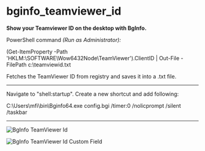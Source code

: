 # bginfo_teamviewer_id
**Show your Teamviewer ID on the desktop with BgInfo.**

PowerShell command *(Run as Administrator):*

(Get-ItemProperty -Path 'HKLM:\SOFTWARE\Wow6432Node\TeamViewer').ClientID | Out-File -FilePath c:\teamviewid.txt

Fetches the TeamViewer ID from registry and saves it into a .txt file.

-----------------------------------------------------------------------------------------------------------------

Navigate to "shell:startup". Create a new shortcut and add following:

C:\Users\mfi\bin\Bginfo64.exe config.bgi /timer:0 /nolicprompt /silent /taskbar

-----------------------------------------------------------------------------------------------------------------

![BgInfo TeamViewer Id](https://github.com/Mads80/bginfo_teamviewer_id/blob/master/bginfo-tm-id-custom-field.png)

![BgInfo TeamViewer Id Custom Field](https://github.com/Mads80/bginfo_teamviewer_id/blob/master/bginfo-tm-id.png)
